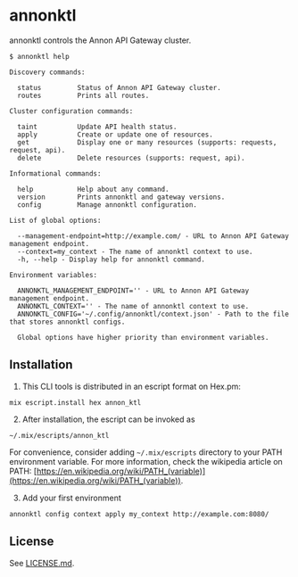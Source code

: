 # annonktl

annonktl controls the Annon API Gateway cluster.

```
$ annonktl help

Discovery commands:

  status         Status of Annon API Gateway cluster.
  routes         Prints all routes.

Cluster configuration commands:

  taint          Update API health status.
  apply          Create or update one of resources.
  get            Display one or many resources (supports: requests, request, api).
  delete         Delete resources (supports: request, api).

Informational commands:

  help           Help about any command.
  version        Prints annonktl and gateway versions.
  config         Manage annonktl configuration.

List of global options:

  --management-endpoint=http://example.com/ - URL to Annon API Gateway management endpoint.
  --context=my_context - The name of annonktl context to use.
  -h, --help - Display help for annonktl command.

Environment variables:

  ANNONKTL_MANAGEMENT_ENDPOINT='' - URL to Annon API Gateway management endpoint.
  ANNONKTL_CONTEXT='' - The name of annonktl context to use.
  ANNONKTL_CONFIG='~/.config/annonktl/context.json' - Path to the file that stores annonktl configs.

  Global options have higher priority than environment variables.
```

## Installation

  1. This CLI tools is distributed in an escript format on Hex.pm:

    mix escript.install hex annon_ktl

  2. After installation, the escript can be invoked as

    ~/.mix/escripts/annon_ktl

  For convenience, consider adding `~/.mix/escripts` directory to your PATH
  environment variable. For more information, check the wikipedia article on
  PATH: [https://en.wikipedia.org/wiki/PATH_(variable)](https://en.wikipedia.org/wiki/PATH_(variable)).

  3. Add your first environment

    annonktl config context apply my_context http://example.com:8080/

## License

See [LICENSE.md](LICENSE.md).
